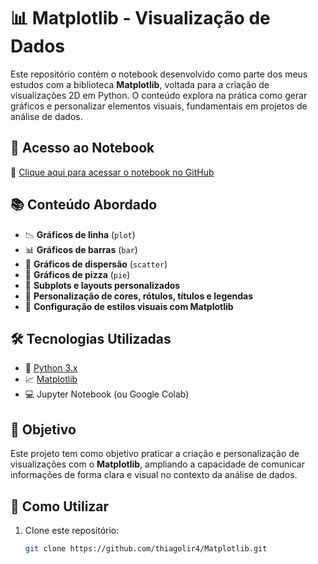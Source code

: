 # 📊 Matplotlib - Visualização de Dados

Este repositório contém o notebook desenvolvido como parte dos meus estudos com a biblioteca **Matplotlib**, voltada para a criação de visualizações 2D em Python. O conteúdo explora na prática como gerar gráficos e personalizar elementos visuais, fundamentais em projetos de análise de dados.

## 📁 Acesso ao Notebook

🔗 [Clique aqui para acessar o notebook no GitHub](https://github.com/thiagolir4/Matplotlib/blob/main/Matplotlib.ipynb)

## 📚 Conteúdo Abordado

- 📉 **Gráficos de linha** (`plot`)
- 📊 **Gráficos de barras** (`bar`)
- 🔵 **Gráficos de dispersão** (`scatter`)
- 🥧 **Gráficos de pizza** (`pie`)
- 🧱 **Subplots e layouts personalizados**
- 🎨 **Personalização de cores, rótulos, títulos e legendas**
- 🔧 **Configuração de estilos visuais com Matplotlib**

## 🛠️ Tecnologias Utilizadas

- 🐍 [Python 3.x](https://www.python.org/)
- 📈 [Matplotlib](https://matplotlib.org/)
- 💻 Jupyter Notebook (ou Google Colab)

## 🎯 Objetivo

Este projeto tem como objetivo praticar a criação e personalização de visualizações com o **Matplotlib**, ampliando a capacidade de comunicar informações de forma clara e visual no contexto da análise de dados.

## 🚀 Como Utilizar

1. Clone este repositório:
   ```bash
   git clone https://github.com/thiagolir4/Matplotlib.git
